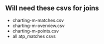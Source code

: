 ## Will need these csvs for joins
* charting-m-matches.csv
* charting-m-overview.csv
* charting-m-points.csv
* all atp_matches csvs
